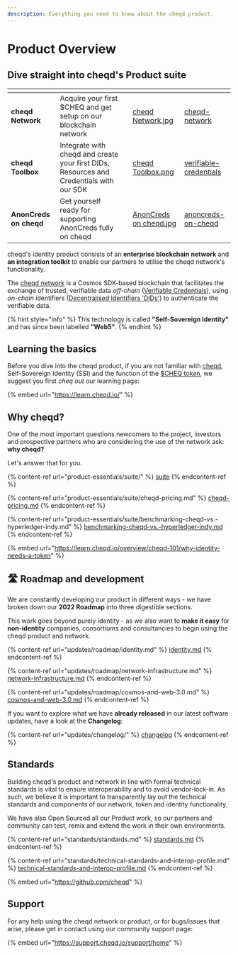 ```yaml
---
description: Everything you need to know about the cheqd product.
---
```


# Product Overview

## Dive straight into cheqd's Product suite

<table data-view="cards"><thead><tr><th></th><th></th><th></th><th data-hidden data-card-cover data-type="files"></th><th data-hidden data-card-target data-type="content-ref"></th></tr></thead><tbody><tr><td><strong>cheqd Network</strong></td><td>Acquire your first $CHEQ and get setup on our blockchain network</td><td></td><td><a href=".gitbook/assets/cheqd Network.jpg">cheqd Network.jpg</a></td><td><a href="products/cheqd-network/">cheqd-network</a></td></tr><tr><td><strong>cheqd Toolbox</strong></td><td>Integrate with cheqd and create your first DIDs, Resources and Credentials with our SDK</td><td></td><td><a href=".gitbook/assets/cheqd Toolbox.png">cheqd Toolbox.png</a></td><td><a href="products/verifiable-credentials/">verifiable-credentials</a></td></tr><tr><td><strong>AnonCreds on cheqd</strong></td><td>Get yourself ready for supporting AnonCreds fully on cheqd</td><td></td><td><a href=".gitbook/assets/AnonCreds on cheqd.jpg">AnonCreds on cheqd.jpg</a></td><td><a href="products/verifiable-credentials/anoncreds-on-cheqd/">anoncreds-on-cheqd</a></td></tr></tbody></table>

cheqd's identity product consists of an **enterprise blockchain** **network** and **an integration toolkit** to enable our partners to utilise the cheqd network's functionality.

The [cheqd network](https://explorer.cheqd.io/) is a Cosmos SDK-based blockchain that facilitates the exchange of trusted, verifiable data _off-chain_ ([Verifiable Credentials](https://www.w3.org/TR/vc-data-model/)), using _on-chain_ identifiers ([Decentralised Identifiers 'DIDs'](https://www.w3.org/TR/did-core/)) to authenticate the verifiable data.&#x20;

{% hint style="info" %}
This technology is called **"Self-Sovereign Identity"** and has since been labelled **"Web5"**.
{% endhint %}

## Learning the basics

Before you dive into the cheqd product, if you are not familiar with [cheqd](https://www.cheqd.io/), Self-Sovereign Identity (SSI) and the function of the [$CHEQ token](https://learn.cheqd.io/overview/introduction-to-usdcheq), we suggest you first _cheq out_ our learning page:

{% embed url="https://learn.cheqd.io/" %}

## Why cheqd?

One of the most important questions newcomers to the project, investors and prospective partners who are considering the use of the network ask: **why cheqd?**

Let's answer that for you.

{% content-ref url="product-essentials/suite/" %}
[suite](product-essentials/suite/)
{% endcontent-ref %}

{% content-ref url="product-essentials/suite/cheqd-pricing.md" %}
[cheqd-pricing.md](product-essentials/suite/cheqd-pricing.md)
{% endcontent-ref %}

{% content-ref url="product-essentials/suite/benchmarking-cheqd-vs.-hyperledger-indy.md" %}
[benchmarking-cheqd-vs.-hyperledger-indy.md](product-essentials/suite/benchmarking-cheqd-vs.-hyperledger-indy.md)
{% endcontent-ref %}

{% embed url="https://learn.cheqd.io/overview/cheqd-101/why-identity-needs-a-token" %}

## :motorway: Roadmap and development

We are constantly developing our product in different ways - we have broken down our **2022 Roadmap** into three digestible sections.

This work goes beyond purely identity - as we also want to **make it easy** for **non-identity** companies, consortiums and consultancies to begin using the cheqd product and network.

{% content-ref url="updates/roadmap/identity.md" %}
[identity.md](updates/roadmap/identity.md)
{% endcontent-ref %}

{% content-ref url="updates/roadmap/network-infrastructure.md" %}
[network-infrastructure.md](updates/roadmap/network-infrastructure.md)
{% endcontent-ref %}

{% content-ref url="updates/roadmap/cosmos-and-web-3.0.md" %}
[cosmos-and-web-3.0.md](updates/roadmap/cosmos-and-web-3.0.md)
{% endcontent-ref %}

If you want to explore what we have **already released** in our latest software updates, have a look at the **Changelog**:

{% content-ref url="updates/changelog/" %}
[changelog](updates/changelog/)
{% endcontent-ref %}

## Standards

Building cheqd's product and network in line with formal technical standards is vital to ensure interoperability and to avoid vendor-lock-in. As such, we believe it is important to transparently lay out the technical standards and components of our network, token and identity functionality.

We have also Open Sourced all our Product work, so our partners and community can test, remix and extend the work in their own environments.

{% content-ref url="standards/standards.md" %}
[standards.md](standards/standards.md)
{% endcontent-ref %}

{% content-ref url="standards/technical-standards-and-interop-profile.md" %}
[technical-standards-and-interop-profile.md](standards/technical-standards-and-interop-profile.md)
{% endcontent-ref %}

{% embed url="https://github.com/cheqd" %}

## Support

For any help using the cheqd network or product, or for bugs/issues that arise, please get in contact using our community support page:

{% embed url="https://support.cheqd.io/support/home" %}
